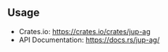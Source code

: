 
## Usage
* Crates.io: https://crates.io/crates/jup-ag
* API Documentation: https://docs.rs/jup-ag/


